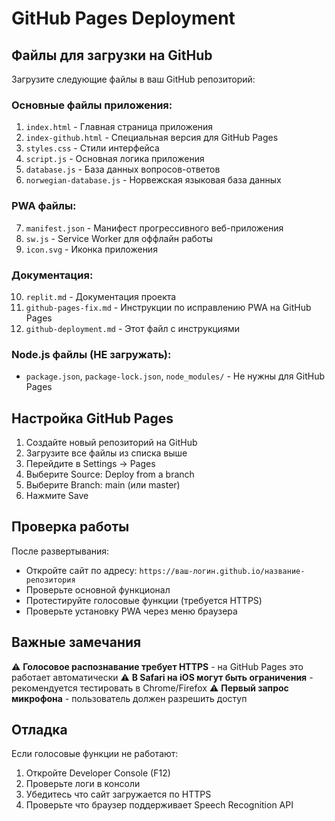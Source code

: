 # GitHub Pages Deployment

## Файлы для загрузки на GitHub

Загрузите следующие файлы в ваш GitHub репозиторий:

### Основные файлы приложения:
1. `index.html` - Главная страница приложения
2. `index-github.html` - Специальная версия для GitHub Pages  
3. `styles.css` - Стили интерфейса
4. `script.js` - Основная логика приложения
5. `database.js` - База данных вопросов-ответов
6. `norwegian-database.js` - Норвежская языковая база данных

### PWA файлы:
7. `manifest.json` - Манифест прогрессивного веб-приложения
8. `sw.js` - Service Worker для оффлайн работы
9. `icon.svg` - Иконка приложения

### Документация:
10. `replit.md` - Документация проекта
11. `github-pages-fix.md` - Инструкции по исправлению PWA на GitHub Pages
12. `github-deployment.md` - Этот файл с инструкциями

### Node.js файлы (НЕ загружать):
- `package.json`, `package-lock.json`, `node_modules/` - Не нужны для GitHub Pages

## Настройка GitHub Pages

1. Создайте новый репозиторий на GitHub
2. Загрузите все файлы из списка выше
3. Перейдите в Settings → Pages
4. Выберите Source: Deploy from a branch
5. Выберите Branch: main (или master)
6. Нажмите Save

## Проверка работы

После развертывания:
- Откройте сайт по адресу: `https://ваш-логин.github.io/название-репозитория`
- Проверьте основной функционал
- Протестируйте голосовые функции (требуется HTTPS)
- Проверьте установку PWA через меню браузера

## Важные замечания

⚠️ **Голосовое распознавание требует HTTPS** - на GitHub Pages это работает автоматически
⚠️ **В Safari на iOS могут быть ограничения** - рекомендуется тестировать в Chrome/Firefox
⚠️ **Первый запрос микрофона** - пользователь должен разрешить доступ

## Отладка

Если голосовые функции не работают:
1. Откройте Developer Console (F12)
2. Проверьте логи в консоли
3. Убедитесь что сайт загружается по HTTPS
4. Проверьте что браузер поддерживает Speech Recognition API